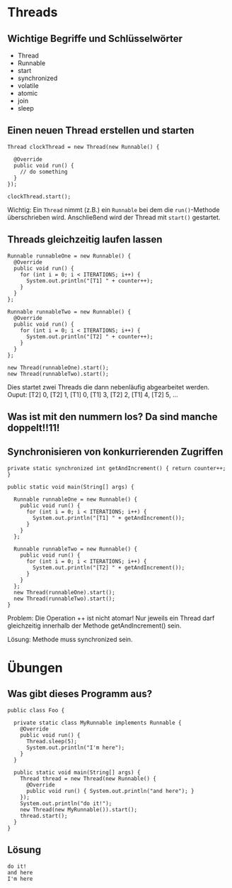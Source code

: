 # Threads



## Wichtige Begriffe und Schlüsselwörter

* Thread
* Runnable
* start
* synchronized
* volatile
* atomic
* join
* sleep



## Einen neuen Thread erstellen und starten

<pre><code class="line-numbers">Thread clockThread = new Thread(new Runnable() {

  @Override
  public void run() {
    // do something
  }
});

clockThread.start();</code></pre>

Wichtig: Ein `Thread` nimmt (z.B.) ein `Runnable` bei dem die `run()`-Methode überschrieben wird. Anschließend wird der Thread mit `start()` gestartet.



## Threads gleichzeitig laufen lassen

<pre><code class="line-numbers">Runnable runnableOne = new Runnable() {
  @Override
  public void run() {
    for (int i = 0; i < ITERATIONS; i++) {
      System.out.println("[T1] " + counter++);
    }
  }
};

Runnable runnableTwo = new Runnable() {
  @Override
  public void run() {
    for (int i = 0; i < ITERATIONS; i++) {
      System.out.println("[T2] " + counter++);
    }
  }
};

new Thread(runnableOne).start();
new Thread(runnableTwo).start();</code></pre>

Dies startet zwei Threads die dann nebenläufig abgearbeitet werden.
Ouput: [T2] 0, [T2] 1, [T1] 0, [T1] 3, [T2] 2, [T1] 4, [T2] 5, ...

## Was ist mit den nummern los? Da sind manche doppelt!!11!



## Synchronisieren von konkurrierenden Zugriffen

<pre><code class="line-numbers" data-highlight-lines="1">private static synchronized int getAndIncrement() { return counter++; }

public static void main(String[] args) {

  Runnable runnableOne = new Runnable() {
    public void run() {
      for (int i = 0; i < ITERATIONS; i++) {
        System.out.println("[T1] " + getAndIncrement());
      }
    }
  };

  Runnable runnableTwo = new Runnable() {
    public void run() {
      for (int i = 0; i < ITERATIONS; i++) {
        System.out.println("[T2] " + getAndIncrement());
      }
    }
  };
  new Thread(runnableOne).start();
  new Thread(runnableTwo).start();
}</code></pre>

Problem: Die Operation ++ ist nicht atomar!
Nur jeweils ein Thread darf gleichzeitig innerhalb der Methode getAndIncrement() sein.

Lösung: Methode muss synchronized sein.



# Übungen



## Was gibt dieses Programm aus?

<pre><code class="line-numbers">public class Foo {

  private static class MyRunnable implements Runnable {
    @Override
    public void run() {
      Thread.sleep(5);
      System.out.println("I'm here");
    }
  }

  public static void main(String[] args) {
    Thread thread = new Thread(new Runnable() {
      @Override
      public void run() { System.out.println("and here"); }
    });
    System.out.println("do it!");
    new Thread(new MyRunnable()).start();
    thread.start();
  }
}</code></pre>



## Lösung

```
do it!
and here
I'm here
```
